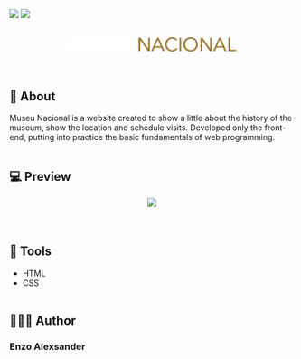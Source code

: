 ![](https://img.shields.io/github/repo-size/EnzoAlexsander/projeto-museu-nacional) ![](https://img.shields.io/github/languages/top/EnzoAlexsander/projeto-museu-nacional)

<br>
<div align="center">
    <img src="./assets/images/logo.png" width="300px">
</div>
<br><br>

## 📕 About

Museu Nacional is a website created to show a little about the history of the museum, show the location and schedule visits. Developed only the front-end, putting into practice the basic fundamentals of web programming.
<br><br>

## 💻 Preview

<div align="center">
    <img src="./assets/images/preview.gif">
</div>
<br><br>

## 🔨 Tools

- HTML
- CSS
<br><br>

## 🙋🏽‍♂️ Author

### Enzo Alexsander